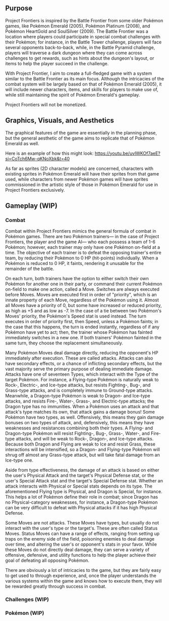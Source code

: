 ## Purpose
Project Frontiers is inspired by the Battle Frontier from some older Pokémon
games, like Pokémon Emerald (2005), Pokémon Platinum (2008), and Pokémon
HeartGold and SoulSilver (2009). The Battle Frontier was a location where
players could participate in special combat challenges with their Pokémon; for
instance, in the Battle Tower challenge, players will face several opponents
back-to-back, while, in the Battle Pyramid challenge, players will traverse a
dark dungeon where they can come across challenges to get rewards, such as hints
about the dungeon's layout, or items to help the player succeed in the challenge.

With Project Frontier, I aim to create a full-fledged game with a system
similar to the Battle Frontier as its main focus. Although the intricacies of
the combat system will be largely based on that of Pokémon Emerald (2005), it
will include newer characters, items, and skills for players to make use of,
while still maintaining the spirit of Pokémon Emerald's gameplay.

Project Frontiers will not be monetized.

## Graphics, Visuals, and Aesthetics
The graphical features of the game are essentially in the planning phase, but
the general aesthetic of the game aims to replicate that of Pokémon Emerald as
well.

Here is an example of how this might look: https://youtu.be/uvlWKOf7aeE?si=CoTch6Mw-qKNoXbk&t=40

As far as sprites (2D character models) are concerned, characters with existing
sprites in Pokémon Emerald will have their sprites from that game used, while
characters from newer Pokémon games will have sprites commissioned in the
artistic style of those in Pokémon Emerald for use in Project Frontiers
exclusively.

## Gameplay (WIP)

### Combat
Combat within Project Frontiers mimics the general formula of combat in Pokémon
games. There are two Pokémon trainers— in the case of Project Frontiers, the
player and the game AI— who each possess a team of 1-6 Pokémon; however, each
trainer may only have one Pokémon on-field at a time. The objective of each
trainer is to defeat the opposing trainer's entire team, by reducing their
Pokémon to 0 HP (hit-points) individually. When a Pokémon is reduced to 0 HP,
it faints, rendering it unusable for the remainder of the battle.

On each turn, both trainers have the option to either switch their own Pokémon
for another one in their party, or command their current Pokémon on-field to
make one action, called a Move. Switches are always executed before Moves.
Moves are executed first in order of "priority", which is an innate property of
each Move, regardless of the Pokémon using it. Almost all Moves have a priority
of 0, but some have increased or reduced priority, as high as +5 and as low as
-7. In the case of a tie between two Pokémon's Moves' priority, the Pokémon's
Speed stat is used instead. The turn executes in order of priority first, then
Speed, unless a Pokémon faints; in the case that this happens, the turn is
ended instantly, regardless of if any Pokémon have yet to act; then, the
trainer whose Pokémon has fainted immediately switches in a new one. If both
trainers' Pokémon fainted in the same turn, they choose the replacement
simultaneously.

Many Pokémon Moves deal damage directly, reducing the opponent's HP immediately
after execution. These are called attacks. Attacks can also have secondary
effects, or a chance of inflicting secondary effects, but the vast majority
serve the primary purpose of dealing immediate damage. Attacks have one of
seventeen Types, which interact with the Type of the target Pokémon. For
instance, a Flying-type Pokémon is naturally weak to Rock-, Electric-, and
Ice-type attacks, but resists Fighting-, Bug-, and Grass-type attacks, and is
completely immune to Ground-type attacks. Meanwhile, a Dragon-type Pokémon is
weak to Dragon- and Ice-type attacks, and resists Fire-, Water-, Grass-, and
Electric-type attacks; the Dragon type has no immunities. When a Pokémon uses
an attack and that attack's type matches its own, that attack gains a damage
bonus! Some Pokémon have two types, as well. Offensively, this means they gain
damage bonuses on two types of attack, and, defensively, this means they have
weaknesses and resistances combining both their types. A Flying- and
Dragon-type Pokémon will resist Fighting-, Bug-, Grass-, Water-, and Fire-type
attacks, and will be weak to Rock-, Dragon-, and Ice-type attacks. Because both
Dragon and Flying are weak to Ice and resist Grass, these interactions will be
intensified, so a Dragon- and Flying-type Pokémon will shrug off almost any
Grass-type attack, but will take fatal damage from an Ice-type one.

Aside from type effectiveness, the damage of an attack is based on either the
user's Physical Attack and the target's Physical Defense stat, or the user's
Special Attack stat and the target's Special Defense stat. Whether an attack
interacts with Physical or Special stats depends on its type. The
aforementioned Flying type is Physical, and Dragon is Special, for instance.
This helps a lot of Pokémon define their role in combat; since Dragon has no
Physical-category weaknesses, for instance, a Dragon-type Pokémon can be very
difficult to defeat with Physical attacks if it has high Physical Defense.

Some Moves are not attacks. These Moves have types, but usually do not
interact with the user's type or the target's. These are often called Status
Moves. Status Moves can have a range of effects, ranging from setting up traps
on the enemy side of the field, poisoning enemies to deal damage over time, and
altering the user's or opponent's stats in your favor. While these Moves do not
directly deal damage, they can serve a variety of offensive, defensive, and
utility functions to help the player achieve their goal of defeating all
opposing Pokémon.

There are obviously a lot of intricacies to the game, but they are fairly easy
to get used to through experience, and, once the player understands the various
systems within the game and knows how to execute them, they will be rewarded
greatly through success in combat.

### Challenges (WIP)

### Pokémon (WIP)

